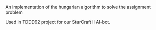 An implementation of the hungarian algorithm to solve the assignment problem

Used in TDDD92 project for our StarCraft II AI-bot. 
